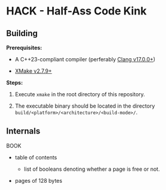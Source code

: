 # HACK - Half-Ass Code Kink

## Building

**Prerequisites:**

* A C++23-compliant compiler (perferably [Clang v17.0.0+](https://clang.llvm.org/))
	
* [XMake v2.7.9+](https://xmake.io/)

**Steps:**

1. Execute `xmake` in the root directory of this repository.

2. The executable binary should be located in the directory `build/<platform>/<architecture>/<build-mode>/`.

## Internals


BOOK

  * table of contents

    - list of booleans denoting whether a page is free or not.

  * pages of 128 bytes
